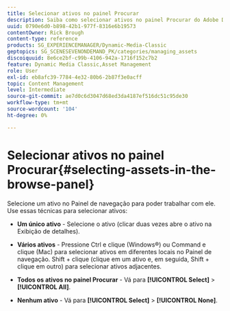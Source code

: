 ```yaml
---
title: Selecionar ativos no painel Procurar
description: Saiba como selecionar ativos no painel Procurar do Adobe Dynamic Media Classic.
uuid: 0790e6d0-b898-42b1-977f-8316e6b19573
contentOwner: Rick Brough
content-type: reference
products: SG_EXPERIENCEMANAGER/Dynamic-Media-Classic
geptopics: SG_SCENESEVENONDEMAND_PK/categories/managing_assets
discoiquuid: 8e6ce2bf-c99b-4106-942a-1716f152c7b2
feature: Dynamic Media Classic,Asset Management
role: User
exl-id: eb8afc39-7784-4e32-80b6-2b87f3e0acff
topic: Content Management
level: Intermediate
source-git-commit: ae7d0c6d3047d68ed3da4187ef516dc51c95de30
workflow-type: tm+mt
source-wordcount: '104'
ht-degree: 0%

---
```


# Selecionar ativos no painel Procurar{#selecting-assets-in-the-browse-panel}

Selecione um ativo no Painel de navegação para poder trabalhar com ele. Use essas técnicas para selecionar ativos:

* **Um único ativo** - Selecione o ativo (clicar duas vezes abre o ativo na Exibição de detalhes).

* **Vários ativos** - Pressione Ctrl e clique (Windows®) ou Command e clique (Mac) para selecionar ativos em diferentes locais no Painel de navegação. Shift + clique (clique em um ativo e, em seguida, Shift + clique em outro) para selecionar ativos adjacentes.

* **Todos os ativos no painel Procurar** - Vá para **[!UICONTROL Select]** > **[!UICONTROL All]**.

* **Nenhum ativo** - Vá para **[!UICONTROL Select]** > **[!UICONTROL None]**.
